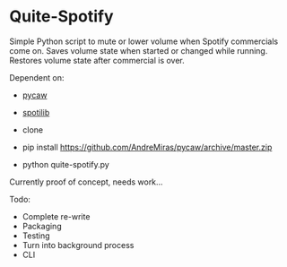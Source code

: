 # Quite-Spotify
Simple Python script to mute or lower volume when Spotify commercials come on. Saves volume state when started or changed while running. Restores volume state after commercial is over.

Dependent on: 
* [pycaw](https://github.com/AndreMiras/pycaw)
* [spotilib](https://github.com/XanderMJ/spotilib)

* clone
* pip install https://github.com/AndreMiras/pycaw/archive/master.zip
* python quite-spotify.py

Currently proof of concept, needs work...

Todo:
* Complete re-write
* Packaging
* Testing
* Turn into background process
* CLI

